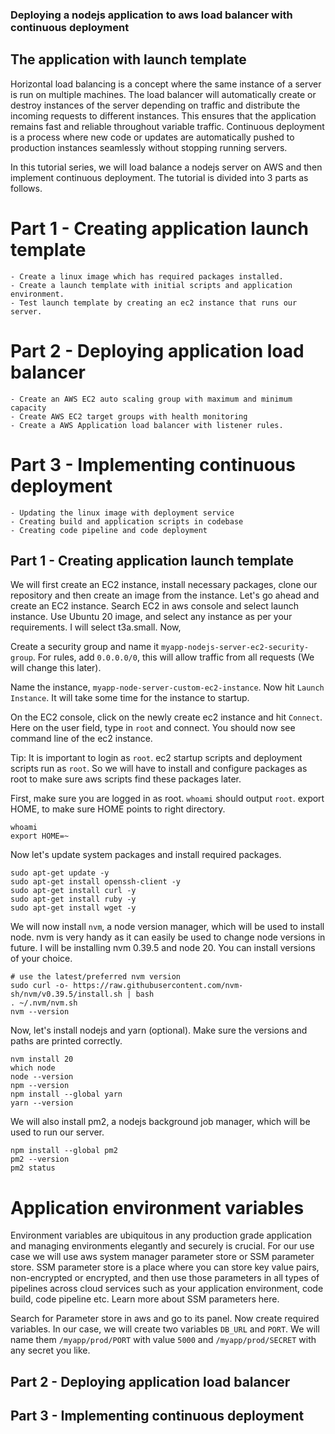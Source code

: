 ### Deploying a nodejs application to aws load balancer with continuous deployment

## The application with launch template

Horizontal load balancing is a concept where the same instance of a server is run on multiple machines. The load balancer will automatically create or destroy instances of the server depending on traffic and distribute the incoming requests to different instances. This ensures that the application remains fast and reliable throughout variable traffic. Continuous deployment is a process where new code or updates are automatically pushed to production instances seamlessly without stopping running servers.

In this tutorial series, we will load balance a nodejs server on AWS and then implement continuous deployment. The tutorial is divided into 3 parts as follows.

# Part 1 - Creating application launch template

    - Create a linux image which has required packages installed.
    - Create a launch template with initial scripts and application environment.
    - Test launch template by creating an ec2 instance that runs our server.

# Part 2 - Deploying application load balancer

    - Create an AWS EC2 auto scaling group with maximum and minimum capacity
    - Create AWS EC2 target groups with health monitoring
    - Create a AWS Application load balancer with listener rules.

# Part 3 - Implementing continuous deployment

    - Updating the linux image with deployment service
    - Creating build and application scripts in codebase
    - Creating code pipeline and code deployment

## Part 1 - Creating application launch template

We will first create an EC2 instance, install necessary packages, clone our repository and then create an image from the instance. Let's go ahead and create an EC2 instance. Search EC2 in aws console and select launch instance. Use Ubuntu 20 image, and select any instance as per your requirements. I will select t3a.small. Now,

Create a security group and name it `myapp-nodejs-server-ec2-security-group`. For rules, add `0.0.0.0/0`, this will allow traffic from all requests (We will change this later).

Name the instance, `myapp-node-server-custom-ec2-instance`. Now hit `Launch Instance`. It will take some time for the instance to startup.

On the EC2 console, click on the newly create ec2 instance and hit `Connect`. Here on the user field, type in `root` and connect. You should now see command line of the ec2 instance.

Tip: It is important to login as `root`. ec2 startup scripts and deployment scripts run as `root`. So we will have to install and configure packages as root to make sure aws scripts find these packages later.

First, make sure you are logged in as root. `whoami` should output `root`. export HOME, to make sure HOME points to right directory.

```
whoami
export HOME=~
```

Now let's update system packages and install required packages.

```
sudo apt-get update -y
sudo apt-get install openssh-client -y
sudo apt-get install curl -y
sudo apt-get install ruby -y
sudo apt-get install wget -y
```

We will now install `nvm`, a node version manager, which will be used to install node. nvm is very handy as it can easily be used to change node versions in future.
I will be installing nvm 0.39.5 and node 20. You can install versions of your choice.

```
# use the latest/preferred nvm version
sudo curl -o- https://raw.githubusercontent.com/nvm-sh/nvm/v0.39.5/install.sh | bash
. ~/.nvm/nvm.sh
nvm --version
```

Now, let's install nodejs and yarn (optional). Make sure the versions and paths are printed correctly.

```
nvm install 20
which node
node --version
npm --version
npm install --global yarn
yarn --version
```

We will also install pm2, a nodejs background job manager, which will be used to run our server.

```
npm install --global pm2
pm2 --version
pm2 status
```

<!-- Setup github and repo -->

# Application environment variables

Environment variables are ubiquitous in any production grade application and managing environments elegantly and securely is crucial.
For our use case we will use aws system manager parameter store or SSM parameter store. SSM parameter store is a place where you can store key value pairs, non-encrypted or encrypted, and then use those parameters in all types of pipelines across cloud services such as your application environment, code build, code pipeline etc. Learn more about SSM parameters here.

Search for Parameter store in aws and go to its panel. Now create required variables. In our case, we will create two variables `DB_URL` and `PORT`.
We will name them `/myapp/prod/PORT` with value `5000` and `/myapp/prod/SECRET` with any secret you like.

## Part 2 - Deploying application load balancer

## Part 3 - Implementing continuous deployment
